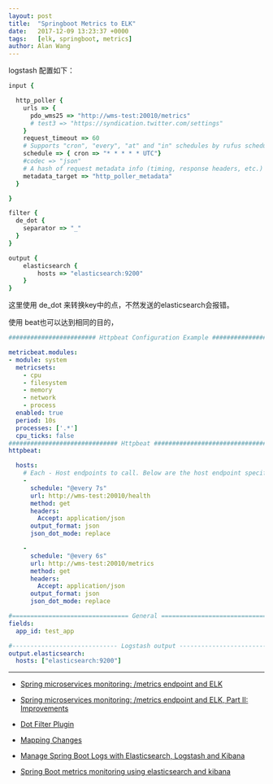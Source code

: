 ```yaml
---
layout: post
title:  "Springboot Metrics to ELK"
date:   2017-12-09 13:23:37 +0000
tags:   [elk, springboot, metrics]
author: Alan Wang
---
```


logstash 配置如下：

```ruby
input {

  http_poller {
    urls => {
      pdo_wms25 => "http://wms-test:20010/metrics"
      # test3 => "https://syndication.twitter.com/settings"
    }
    request_timeout => 60
    # Supports "cron", "every", "at" and "in" schedules by rufus scheduler
    schedule => { cron => "* * * * * UTC"}
    #codec => "json"
    # A hash of request metadata info (timing, response headers, etc.) will be sent here
    metadata_target => "http_poller_metadata"
  }

}

filter {
  de_dot {
    separator => "_"
  }
}

output {
	elasticsearch {
		hosts => "elasticsearch:9200"
	}
}
```

这里使用 de_dot 来转换key中的点，不然发送的elasticsearch会报错。

使用 beat也可以达到相同的目的，

```yml
######################## Httpbeat Configuration Example ########################

metricbeat.modules:
- module: system
  metricsets:
    - cpu
    - filesystem
    - memory
    - network
    - process
  enabled: true
  period: 10s
  processes: ['.*']
  cpu_ticks: false
############################## Httpbeat ########################################
httpbeat:

  hosts:
    # Each - Host endpoints to call. Below are the host endpoint specific configurations
    -
      schedule: "@every 7s"
      url: http://wms-test:20010/health
      method: get
      headers:
        Accept: application/json
      output_format: json
      json_dot_mode: replace

    -
      schedule: "@every 6s"
      url: http://wms-test:20010/metrics
      method: get
      headers:
        Accept: application/json
      output_format: json
      json_dot_mode: replace

#================================ General =====================================
fields:
  app_id: test_app

#----------------------------- Logstash output --------------------------------
output.elasticsearch:
  hosts: ["elasticsearch:9200"]

```


---

- [Spring microservices monitoring: /metrics endpoint and ELK](https://blog.mimacom.com/blog/2017/01/20/spring-microservices-monitoring-metrics-endpoint-and-elk/)
- [Spring microservices monitoring: /metrics endpoint and ELK, Part II: Improvements](https://blog.mimacom.com/blog/2017/06/29/spring-microservices-monitoring-metrics-endpoint-and-elk-part-ii-improvements/)

- [Dot Filter Plugin](https://www.elastic.co/guide/en/logstash/master/plugins-filters-de_dot.html)
- [Mapping Changes](https://www.elastic.co/guide/en/elasticsearch/reference/2.0/breaking_20_mapping_changes.html#_field_names_may_not_contain_dots)
- [Manage Spring Boot Logs with Elasticsearch, Logstash and Kibana](http://knes1.github.io/blog/2015/2015-08-16-manage-spring-boot-logs-with-elasticsearch-kibana-and-logstash.html)
- [Spring Boot metrics monitoring using elasticsearch and kibana](https://aboullaite.me/spring-boot-elastic-kibana/)